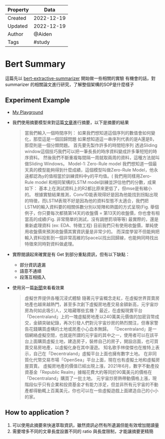 | Property  | Data |
|-|-|
| Created | 2022-12-19 |
| Updated | 2022-12-19 |
| Author | @Aiden |
| Tags | #study |

# Bert Summary
這篇先以 [bert-extractive-summarizer](https://github.com/dmmiller612/bert-extractive-summarizer) 開始做一些相關的實驗
有機會的話，對 summarizer 的相關論文進行研究，了解整個架構的SOP是什麼樣子

## Experiment Example
- [My Playground](https://github.com/Aidenzich/helloBertSummary)

- 我們使用摘要模型來對這篇[文章]((https://bc165870081.medium.com/%E6%99%82%E9%96%93%E5%BA%8F%E5%88%97%E7%9A%84ai%E4%BB%8B%E7%B4%B9-ff250cfc2ff9))進行摘要，以下是摘要的結果

  >當我們輸入一個時間序列：
  >如果我們想知道這個序列的數值會如何變化，那麼這是一個回歸問題
  如果想知道這一串序列代表的是A還是B，那麼則是一個分類問題。 首先要先製作許多的時間短序列
  透過Sliding window這個技巧我們可以把一筆長長的時序資料變成許多筆短短的時序資料。 然後我們不斷重複每間隔一周就取兩周的資料，這種方法就叫做Sliding Windows。 Model-1: Zero-Rule model
  我們想知道一個最天真的模型能夠得到什麼成績，這個模型叫做Zero-Rule Model，他永遠都認為y的值相當於訓練資料中y的平均值。( 我們用同樣用Zero-Rule model 和相同架構的LSTM model訓練並評估他們的分數，成果如下：
  基本上在測試資料上的R2都比原來更低了，但mse是有縮小的。 根據實驗結果推測，Conv1D能表現得好是因為他能找到拐點出現的特徵，而LSTM表現不好是因為他的資料型態不太適合，我們把LSTM的輸入資料要的相關係數分別以矩陣和熱圖的方式呈現(Fig. 舉個例子，你只要每次都猜第14天的收盤價 = 第13天的收盤價，你也會有相當高的成績(Fig. 非常簡單的測試，沒有調懲罰項等等)
  最實際的，還是重新處理資料
  (ex: EDA、特徵工程)
  目前我們只有使用收盤價，單純使用收盤價來預測收盤價其實資訊量是非常少的。 而深度學習不但能夠把輸入資料投影到一個非常高維的Space以找出回歸線，也能夠同時找出特徵來同時對資料做處理。

- 實際閱讀起來確實是有 Get 到部分重點資訊，但有以下缺點：
  - 部分資訊遺漏
  - 語意不通順
  - 段落互相插入

- 使用另一篇[新聞](https://www.bbc.com/zhongwen/trad/science-59993121)來看看效果
    >虛擬世界提供各種沉浸式體驗
    隨著元宇宙概念走紅，在虛擬世界買賣房地產也越來越熱門，甚至多次創下虛擬房地產交易金額新高，元宇宙炒房為何如此吸引人，又暗藏哪些玄機？ 最近，在虛擬現實平台「Decentraland」上的一塊虛擬房地產以240萬美元價值的加密貨幣成交，金額突破紀錄，再次引發人們對元宇宙炒房的熱烈關注，但專家警告花錢購買虛構的土地或房產小心血本無歸。 「Decentraland」是一個網絡虛擬空間，也就是所謂的元宇宙的其中之一，使用者可以在該平台上面購買虛擬土地，建造房子，裝修自己的房子，開設店面，也可買賣交易房地產，以虛擬化身在其中漫遊。 知名歌手林俊傑也在推特上表示，自己在「Decentraland」虛擬平台上面也擁有數字土地。 在非同質化代幣交易市場「OpenSea」平台上面，現在也有虛擬土地和虛擬房屋買賣。 虛擬房地產的價值已經出現上漲，2021年6月，數字不動產投資基金「Republic Realm」據報花費大約等同於90萬美元的價格在「Decentraland」購買了一批土地。 元宇宙炒房熱帶動價格上漲，現階段似乎只有企業和投資基金才有能力涉足，但並非所有元宇宙的不動產都得動輒上百萬美元，你也可以在一些虛擬遊戲上面建造自己的小小的家。
    


## How to application ?
1. 可以使用此摘要來快速萃取資訊，雖然資訊必然有所遺漏但能有效增加閱讀量
2. 需要增多不同的文章長度設置不同的 ratio 與長度限制，才能讓摘要更精簡